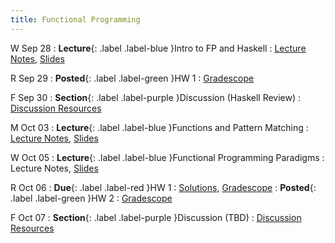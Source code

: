 ```yaml
---
title: Functional Programming
---
```


W Sep 28
: **Lecture**{: .label .label-blue }Intro to FP and Haskell
  : [Lecture Notes]({{site.baseurl}}/lectures/02), [Slides](https://docs.google.com/presentation/d/1ELP8jglDH5cUbcsDTDCOUm0m20ZHLCgT/)

R Sep 29
: **Posted**{: .label .label-green }HW 1
  : [Gradescope](https://www.gradescope.com/courses/444425/assignments/2265568/)

F Sep 30
: **Section**{: .label .label-purple }Discussion (Haskell Review)
  : [Discussion Resources](https://drive.google.com/drive/folders/1TBOqhuq2-JFEcW0KNkbnC6UXtpGUsATe)

M Oct 03
: **Lecture**{: .label .label-blue }Functions and Pattern Matching
  : [Lecture Notes]({{site.baseurl}}/lectures/03), [Slides](https://docs.google.com/presentation/d/1ELP8jglDH5cUbcsDTDCOUm0m20ZHLCgT/)

W Oct 05
: **Lecture**{: .label .label-blue }Functional Programming Paradigms
  : Lecture Notes, [Slides](https://docs.google.com/presentation/d/1ELP8jglDH5cUbcsDTDCOUm0m20ZHLCgT/)

R Oct 06
: **Due**{: .label .label-red }HW 1
  : [Solutions](https://drive.google.com/file/d/1jhk8Fv8mh4h0eDOf779mko1d5frkI_a7/view?usp=sharing), [Gradescope](https://www.gradescope.com/courses/444425/assignments/2265568/)
: **Posted**{: .label .label-green }HW 2
  : [Gradescope](https://www.gradescope.com/courses/444425/assignments/2327903/)

F Oct 07
: **Section**{: .label .label-purple }Discussion (TBD)
  : [Discussion Resources](https://drive.google.com/drive/folders/1TBOqhuq2-JFEcW0KNkbnC6UXtpGUsATe)
